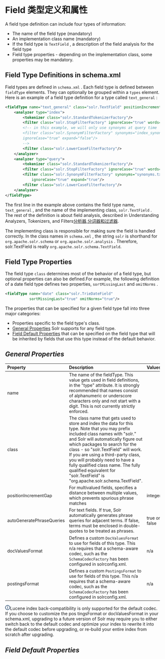 # Field 类型定义和属性

A field type definition can include four types of information:

* The name of the field type (mandatory)
* An implementation class name (mandatory)
* If the field type is `TextField` , a description of the field analysis for the field type
* Field type properties - depending on the implementation class, some properties may be mandatory.

## Field Type Definitions in schema.xml

Field types are defined in `schema.xml` . Each field type is defined between `fieldType` elements. They can optionally be grouped within a `types` element. Here is an example of a field type definition for a type called `text_general` :

```xml
<fieldType name="text_general" class="solr.TextField" positionIncrementGap="100">
    <analyzer type="index">
        <tokenizer class="solr.StandardTokenizerFactory"/>
        <filter class="solr.StopFilterFactory" ignoreCase="true" words="stopwords.txt" />
        <!-- in this example, we will only use synonyms at query time
        <filter class="solr.SynonymFilterFactory" synonyms="index_synonyms.txt"
        ignoreCase="true" expand="false"/>
        -->
        <filter class="solr.LowerCaseFilterFactory"/>
    </analyzer>
    <analyzer type="query">
        <tokenizer class="solr.StandardTokenizerFactory"/>
        <filter class="solr.StopFilterFactory" ignoreCase="true" words="stopwords.txt" />
        <filter class="solr.SynonymFilterFactory" synonyms="synonyms.txt"
            ignoreCase="true" expand="true"/>
        <filter class="solr.LowerCaseFilterFactory"/>
    </analyzer>
</fieldType>
```
The first line in the example above contains the field type name, `text_general` , and the name of the implementing class, `solr.TextField` . The rest of the definition is about field analysis, described in Understanding Analyzers, Tokenizers, and Filters[分析器,分词器和过滤器](../analyzer-tokenizer-filter.md).

The implementing class is responsible for making sure the field is handled correctly. In the class names in `schema.xml` , the string `solr` is shorthand for `org.apache.solr.schema` or `org.apache.solr.analysis` . Therefore, solr.TextField is really `org.apache.solr.schema.TextField`.

## Field Type Properties

The field type `class` determines most of the behavior of a field type, but optional properties can also be defined.For example, the following definition of a date field type defines two properties, `sortMissingLast` and `omitNorms` .

```xml
<fieldType name="date" class="solr.TrieDateField"
           sortMissingLast="true" omitNorms="true"/>
```

The properties that can be specified for a given field type fall into three major categories:

* Properties specific to the field type's class.
* [General Properties](#_general-properties_) Solr supports for any field type.
* [Field Default Properties](#_field-default-properties_) that can be specified on the field type that will be inherited by fields that use this type instead of the default behavior.

## _General Properties_

| Property                  | Description | Values        |
|:--------------------------|:------------|:--------------|
| name                      |   The name of the fieldType. This value gets used in field definitions, in the "type" attribute. It is strongly recommended that names consist of alphanumeric or underscore characters only and not start with a digit. This is not currently strictly enforced.       |               |
| class                     |   The class name that gets used to store and index the data for this type. Note that you may prefix included class names with "solr." and Solr will automatically figure out which packages to search for the class - so "solr.TextField" will work. If you are using a third-party class, you will probably need to have a fully qualified class name. The fully qualified equivalent for "solr.TextField" is "org.apache.solr.schema.TextField".         |               |
| positionIncrementGap      |   For multivalued fields, specifies a distance between multiple values, which prevents spurious phrase matches          | integer       |
| autoGeneratePhraseQueries |    For text fields. If true, Solr automatically generates phrase queries for adjacent terms. If false, terms must be enclosed in double-quotes to be treated as phrases.         | true or false |
| docValuesFormat           |   Defines a custom `DocValuesFormat` to use for fields of this type. This n/a requires that a schema-aware codec, such as the `SchemaCodecFactory` has been configured in solrconfig.xml.         | n/a           |
| postingsFormat            |    Defines a custom `PostingsFormat` to use for fields of this type. This n/a requires that a schema-aware codec, such as the `SchemaCodecFactory` has been configured in solrconfig.xml.         | n/a           |

![Info](../info.png)Lucene index back-compatibility is only supported for the default codec. If you choose to customize the pos
tingsFormat or docValuesFormat in your schema.xml, upgrading to a future version of Solr may
require you to either switch back to the default codec and optimize your index to rewrite it into the default
codec before upgrading, or re-build your entire index from scratch after upgrading.

## _Field Default Properties_